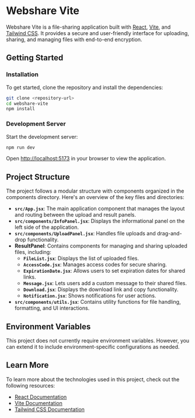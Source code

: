 # Webshare Vite

Webshare Vite is a file-sharing application built with [React](https://reactjs.org/), [Vite](https://vitejs.dev/), and [Tailwind CSS](https://tailwindcss.com). It provides a secure and user-friendly interface for uploading, sharing, and managing files with end-to-end encryption.

## Getting Started

### Installation

To get started, clone the repository and install the dependencies:

```bash
git clone <repository-url>
cd webshare-vite
npm install
```

### Development Server

Start the development server:

```bash
npm run dev
```

Open [http://localhost:5173](http://localhost:5173) in your browser to view the application.

## Project Structure

The project follows a modular structure with components organized in the components directory. Here's an overview of the key files and directories:

- **`src/App.jsx`**: The main application component that manages the layout and routing between the upload and result panels.
- **`src/components/InfoPanel.jsx`**: Displays the informational panel on the left side of the application.
- **`src/components/UploadPanel.jsx`**: Handles file uploads and drag-and-drop functionality.
- **ResultPanel**: Contains components for managing and sharing uploaded files, including:
  - **`FileList.jsx`**: Displays the list of uploaded files.
  - **`AccessCode.jsx`**: Manages access codes for secure sharing.
  - **`ExpirationDate.jsx`**: Allows users to set expiration dates for shared links.
  - **`Message.jsx`**: Lets users add a custom message to their shared files.
  - **`Download.jsx`**: Displays the download link and copy functionality.
  - **`Notification.jsx`**: Shows notifications for user actions.
- **`src/components/utils.jsx`**: Contains utility functions for file handling, formatting, and UI interactions.

## Environment Variables

This project does not currently require environment variables. However, you can extend it to include environment-specific configurations as needed.

## Learn More

To learn more about the technologies used in this project, check out the following resources:

- [React Documentation](https://reactjs.org/docs)
- [Vite Documentation](https://vitejs.dev/guide/)
- [Tailwind CSS Documentation](https://tailwindcss.com/docs)
